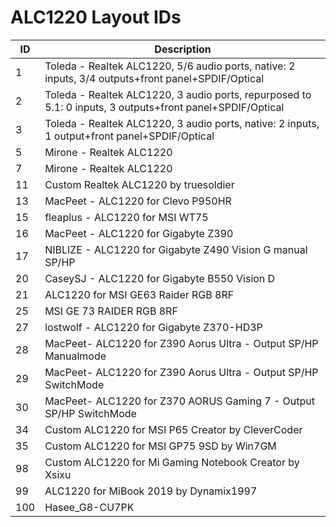 # ALC1220 Layout IDs

| ID | Description |
|---|---|
| 1 | Toleda - Realtek ALC1220, 5/6 audio ports, native: 2 inputs, 3/4 outputs+front panel+SPDIF/Optical |
| 2 | Toleda - Realtek ALC1220, 3 audio ports, repurposed to 5.1: 0 inputs, 3 outputs+front panel+SPDIF/Optical |
| 3 | Toleda - Realtek ALC1220, 3 audio ports, native: 2 inputs, 1 output+front panel+SPDIF/Optical |
| 5 | Mirone - Realtek ALC1220 |
| 7 | Mirone - Realtek ALC1220 |
| 11 | Custom Realtek ALC1220 by truesoldier |
| 13 | MacPeet - ALC1220 for Clevo P950HR |
| 15 | fleaplus - ALC1220 for MSI WT75 |
| 16 | MacPeet - ALC1220 for Gigabyte Z390 |
| 17 | NIBLIZE - ALC1220 for Gigabyte Z490 Vision G manual SP/HP |
| 20 | CaseySJ - ALC1220 for Gigabyte B550 Vision D |
| 21 | ALC1220 for MSI GE63 Raider RGB 8RF |
| 25 | MSI GE 73 RAIDER RGB 8RF |
| 27 | lostwolf - ALC1220 for Gigabyte Z370-HD3P |
| 28 | MacPeet- ALC1220 for Z390 Aorus Ultra - Output SP/HP Manualmode  |
| 29 | MacPeet- ALC1220 for Z390 Aorus Ultra - Output SP/HP SwitchMode |
| 30 | MacPeet- ALC1220 for Z370 AORUS Gaming 7 - Output SP/HP SwitchMode |
| 34 | Custom ALC1220 for MSI P65 Creator by CleverCoder |
| 35 | Custom ALC1220 for MSI GP75 9SD by Win7GM |
| 98 | Custom ALC1220 for Mi Gaming Notebook Creator by Xsixu |
| 99 | ALC1220 for MiBook 2019 by Dynamix1997 |
| 100 | Hasee_G8-CU7PK |
